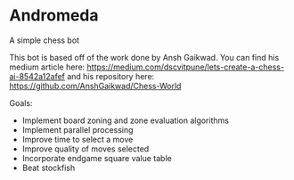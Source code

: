 # Andromeda
A simple chess bot

This bot is based off of the work done by Ansh Gaikwad. 
  You can find his medium article here: https://medium.com/dscvitpune/lets-create-a-chess-ai-8542a12afef
  and his repository here: https://github.com/AnshGaikwad/Chess-World
  
  
Goals:
 - Implement board zoning and zone evaluation algorithms
 - Implement parallel processing  
 - Improve time to select a move
 - Improve quality of moves selected
 - Incorporate endgame square value table
 - Beat stockfish

